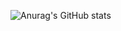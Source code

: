 ![Anurag's GitHub stats](https://github-readme-stats.vercel.app/api?username=LJH5&show_icons=true&theme=radical)
